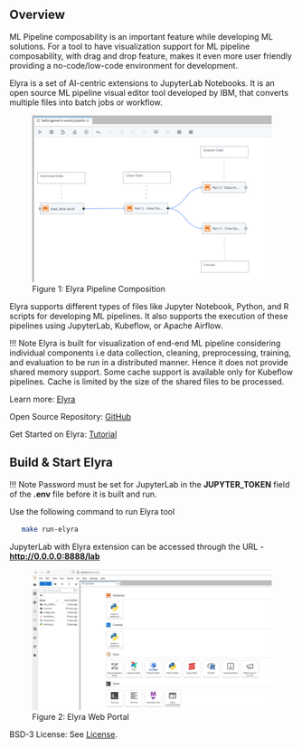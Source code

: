 ## Overview

ML Pipeline composability is an important feature while developing ML solutions. For a tool to have visualization support for ML pipeline composability, with drag and drop feature, makes it even more user friendly providing a no-code/low-code environment for development.

Elyra is a set of AI-centric extensions to JupyterLab Notebooks. It is an open source ML pipeline visual editor tool developed by IBM, that converts multiple files into batch jobs or workflow.

<figure class="figure-image">
<img src="../../images/ElyraPipeline.png" alt="Figure 1: Elyra Pipeline Composition">
<figcaption>Figure 1: Elyra Pipeline Composition</figcaption>
</figure>

Elyra supports different types of files like Jupyter Notebook, Python, and R scripts for developing ML pipelines. It also supports the execution of these pipelines using JupyterLab, Kubeflow, or Apache Airflow.

!!! Note
    Elyra is built for visualization of end-end ML pipeline considering individual components i.e data collection, 
    cleaning, preprocessing, training, and evaluation to be run in a distributed manner. Hence it does not provide 
    shared memory support. Some cache support is available only for Kubeflow pipelines. 
    Cache is limited by the size of the shared files to be processed.

Learn more: [Elyra](https://elyra.readthedocs.io/en/stable/)

Open Source Repository: [GitHub](https://github.com/elyra-ai/elyra)

Get Started on Elyra: [Tutorial](https://elyra.readthedocs.io/en/latest/getting_started/overview.html)

## Build & Start Elyra

!!! Note
    Password must be set for JupyterLab in the **JUPYTER_TOKEN** field of the **.env** file 
    before it is built and run. 

Use the following command to run Elyra tool

```bash
   make run-elyra
```        
    

JupyterLab with Elyra extension can be accessed through the URL - **http://0.0.0.0:8888/lab**

<figure class="figure-image">
<img src="../../images/ElyraPortal.jpg" alt="Figure 2: Elyra Web Portal">
<figcaption>Figure 2: Elyra Web Portal</figcaption>
</figure>

BSD-3 License: See [License](../../LICENSE.md).